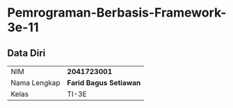 # Pemrograman-Berbasis-Framework-3e-11
 
 ## Data Diri

|  |  |
|--|--|
| NIM | **2041723001** |
| Nama Lengkap | **Farid Bagus Setiawan** |
| Kelas | TI-3E |
